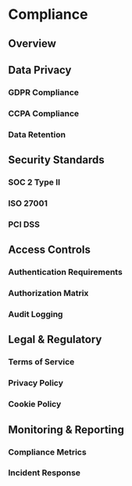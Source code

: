 # Compliance

## Overview

<!-- Compliance overview and regulatory requirements -->

## Data Privacy

### GDPR Compliance

<!-- GDPR requirements and implementation -->

### CCPA Compliance

<!-- California Consumer Privacy Act -->

### Data Retention

<!-- Data retention policies -->

## Security Standards

### SOC 2 Type II

<!-- Service Organization Control 2 compliance -->

### ISO 27001

<!-- Information Security Management System -->

### PCI DSS

<!-- Payment Card Industry Data Security Standard -->

## Access Controls

### Authentication Requirements

<!-- Authentication standards -->

### Authorization Matrix

<!-- Role-based access controls -->

### Audit Logging

<!-- Security event logging -->

## Legal & Regulatory

### Terms of Service

<!-- Legal terms and conditions -->

### Privacy Policy

<!-- Privacy policy requirements -->

### Cookie Policy

<!-- Cookie usage and consent -->

## Monitoring & Reporting

### Compliance Metrics

<!-- Key compliance indicators -->

### Incident Response

<!-- Compliance incident procedures -->
